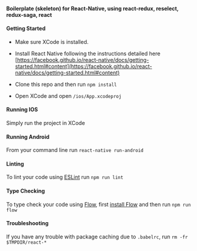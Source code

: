 #### Boilerplate (skeleton) for React-Native, using react-redux, reselect, redux-saga, react

#### Getting Started

- Make sure XCode is installed.

- Install React Native following the instructions detailed here [https://facebook.github.io/react-native/docs/getting-started.html#content](https://facebook.github.io/react-native/docs/getting-started.html#content)

- Clone this repo and then run `npm install`

- Open XCode and open `/ios/App.xcodeproj`

#### Running IOS

Simply run the project in XCode

#### Running Android

From your command line run `react-native run-android`

#### Linting

To lint your code using [ESLint](http://eslint.org/) run `npm run lint`

#### Type Checking

To type check your code using [Flow](flowtype.org), first [install Flow](http://flowtype.org/docs/getting-started.html#_) and then run `npm run flow`

#### Troubleshooting

If you have any trouble with package caching due to `.babelrc`, run `rm -fr $TMPDIR/react-*`

